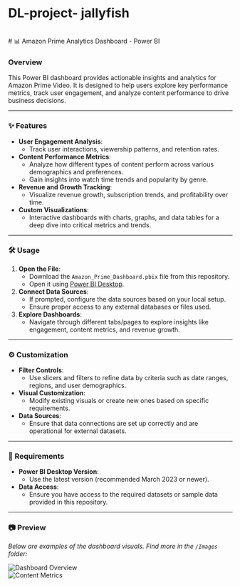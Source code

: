# DL-project- jallyfish 
<br>
# 📊 Amazon Prime Analytics Dashboard - Power BI

### Overview  
This Power BI dashboard provides actionable insights and analytics for Amazon Prime Video. It is designed to help users explore key performance metrics, track user engagement, and analyze content performance to drive business decisions.

---

### ✨ Features  
- **User Engagement Analysis**:  
  - Track user interactions, viewership patterns, and retention rates.  
- **Content Performance Metrics**:  
  - Analyze how different types of content perform across various demographics and preferences.  
  - Gain insights into watch time trends and popularity by genre.  
- **Revenue and Growth Tracking**:  
  - Visualize revenue growth, subscription trends, and profitability over time.  
- **Custom Visualizations**:  
  - Interactive dashboards with charts, graphs, and data tables for a deep dive into critical metrics and trends.  

---

### 🛠️ Usage  
1. **Open the File**:  
   - Download the `Amazon_Prime_Dashboard.pbix` file from this repository.  
   - Open it using [Power BI Desktop](https://powerbi.microsoft.com/).  
2. **Connect Data Sources**:  
   - If prompted, configure the data sources based on your local setup.  
   - Ensure proper access to any external databases or files used.  
3. **Explore Dashboards**:  
   - Navigate through different tabs/pages to explore insights like engagement, content metrics, and revenue growth.

---

### ⚙️ Customization  
- **Filter Controls**:  
  - Use slicers and filters to refine data by criteria such as date ranges, regions, and user demographics.  
- **Visual Customization**:  
  - Modify existing visuals or create new ones based on specific requirements.  
- **Data Sources**:  
  - Ensure that data connections are set up correctly and are operational for external datasets.  

---

### 🛑 Requirements  
- **Power BI Desktop Version**:  
  - Use the latest version (recommended March 2023 or newer).  
- **Data Access**:  
  - Ensure you have access to the required datasets or sample data provided in this repository.  

---

### 📷 Preview  
*Below are examples of the dashboard visuals. Find more in the `/Images` folder:*  

![Dashboard Overview](Images/dashboard_overview.png)  
![Content Metrics](Images/content_metrics.png)
